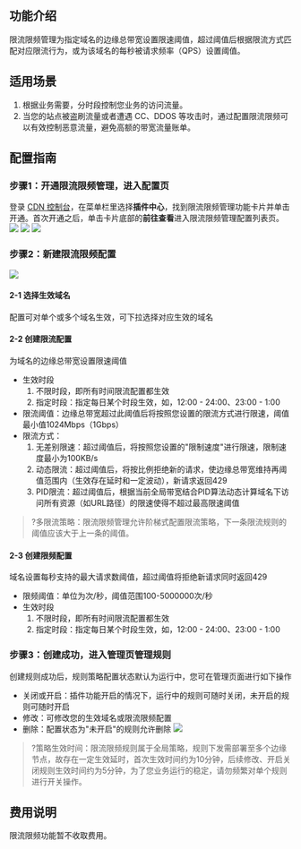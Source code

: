 
## 功能介绍
限流限频管理为指定域名的边缘总带宽设置限速阈值，超过阈值后根据限流方式匹配对应限流行为，或为该域名的每秒被请求频率（QPS）设置阈值。

## 适用场景
1. 根据业务需要，分时段控制您业务的访问流量。
2. 当您的站点被盗刷流量或者遭遇 CC、DDOS 等攻击时，通过配置限流限频可以有效控制恶意流量，避免高额的带宽流量账单。

## 配置指南
### 步骤1：开通限流限频管理，进入配置页
登录 [CDN 控制台](https://console.cloud.tencent.com/cdn)，在菜单栏里选择**插件中心**，找到限流限频管理功能卡片并单击开通。首次开通之后，单击卡片底部的**前往查看**进入限流限频管理配置列表页。
![](https://qcloudimg.tencent-cloud.cn/raw/6f477d90d7565b4656206136edac20f4.png)
![](https://qcloudimg.tencent-cloud.cn/raw/c8865678fdaacf433144ef2464a74e09.png)
![](https://qcloudimg.tencent-cloud.cn/raw/6390c7c35597988fe1b32ee297f678fb.png)

### 步骤2：新建限流限频配置
![](https://qcloudimg.tencent-cloud.cn/raw/5556d785c199c5ed34212303b54ac082.png)

####  2-1 选择生效域名
配置可对单个或多个域名生效，可下拉选择对应生效的域名

####  2-2 创建限流配置
为域名的边缘总带宽设置限速阈值
- 生效时段
	1.  不限时段，即所有时间限流配置都生效
	2.  指定时段：指定每日某个时段生效，如，12:00 - 24:00、23:00 - 1:00
- 限流阈值：边缘总带宽超过此阈值后将按照您设置的限流方式进行限速，阈值最小值1024Mbps（1Gbps）
- 限流方式：
	1. 无差别限速：超过阈值后，将按照您设置的"限制速度"进行限速，限制速度最小为100KB/s
	2. 动态限流：超过阈值后，将按比例拒绝新的请求，使边缘总带宽维持再阈值范围内（生效存在延时和一定波动），新请求返回429
	3. PID限流：超过阈值后，根据当前全局带宽结合PID算法动态计算域名下访问所有资源（如URL路径）的限速使得不超过最高限速阈值

>?多限流策略：限流限频管理允许阶梯式配置限流策略，下一条限流规则的阈值应该大于上一条的阈值。

#### 2-3 创建限频配置
域名设置每秒支持的最大请求数阈值，超过阈值将拒绝新请求同时返回429
- 限频阈值：单位为次/秒，阈值范围100-5000000次/秒
- 生效时段
	1.  不限时段，即所有时间限流配置都生效
	2.  指定时段：指定每日某个时段生效，如，12:00 - 24:00、23:00 - 1:00

### 步骤3：创建成功，进入管理页管理规则
创建规则成功后，规则策略配置状态默认为运行中，您可在管理页面进行如下操作
- 关闭或开启：插件功能开启的情况下，运行中的规则可随时关闭，未开启的规则可随时开启 
- 修改：可修改您的生效域名或限流限频配置
- 删除：配置状态为"未开启"的规则允许删除
![](https://qcloudimg.tencent-cloud.cn/raw/14ef10b586de07a6e282bd58ece4305b.png)

>?策略生效时间：限流限频规则属于全局策略，规则下发需部署至多个边缘节点，故存在一定生效延时，首次生效时间约为10分钟，后续修改、开启关闭规则生效时间约为5分钟，为了您业务运行的稳定，请勿频繁对单个规则进行开关操作。

## 费用说明

限流限频功能暂不收取费用。
